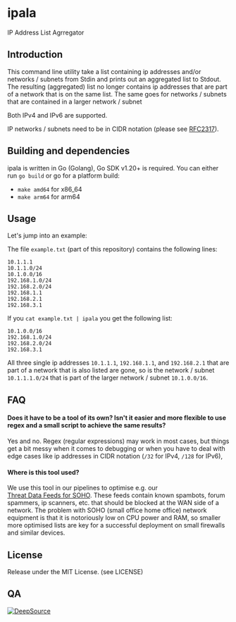 # ipala
IP Address List Agrregator

## Introduction
This command line utility take a list containing ip addresses and/or networks / subnets
from Stdin and prints out an aggregated list to Stdout.
The resulting (aggregated) list no longer contains ip addresses that are part of a network that 
is on the same list. The same goes for networks / subnets that are contained in a larger network / subnet

Both IPv4 and IPv6 are supported. 

IP networks / subnets need to be in CIDR notation 
(please see [RFC2317](https://www.rfc-editor.org/rfc/rfc2317.html)).

## Building and dependencies
ipala is written in Go (Golang), Go SDK v1.20+ is required.
You can either run `go build` or go for a platform build:
- `make amd64` for x86_64
- `make arm64` for arm64

## Usage
Let's jump into an example:

The file `example.txt` (part of this repository) contains the following lines:
```
10.1.1.1
10.1.1.0/24
10.1.0.0/16
192.168.1.0/24
192.168.2.0/24
192.168.1.1
192.168.2.1
192.168.3.1
```
If you `cat example.txt | ipala` you get the following list:
```
10.1.0.0/16
192.168.1.0/24
192.168.2.0/24
192.168.3.1
```
All three single ip addresses `10.1.1.1`, `192.168.1.1`, and `192.168.2.1` that are part of a network 
that is also listed are gone, so is the network / subnet `10.1.1.1.0/24` that is part of the larger 
network / subnet `10.1.0.0/16`. 

## FAQ
#### Does it have to be a tool of its own? Isn't it easier and more flexible to use regex and a small script to achieve the same results?
Yes and no. Regex (regular expressions) may work in most cases, but things get a bit messy when
it comes to debugging or when you have to deal with edge cases like ip addresses in CIDR notation (`/32` for IPv4, `/128` for IPv6),
#### Where is this tool used?
We use this tool in our pipelines to optimise e.g. our  
[Threat Data Feeds for SOHO](https://www.threatint.com/en/solutions/threat-data-feeds/soho). 
These feeds contain known spambots, forum spammers, ip scanners, etc. that should be blocked 
at the WAN side of a network.
The problem with SOHO (small office home office) network equipment is that it is notoriously low
on CPU power and RAM, so smaller more optimised lists are key for a successful deployment on 
small firewalls and similar devices.

## License
Release under the MIT License. (see LICENSE)

## QA
[![DeepSource](https://app.deepsource.com/gh/THREATINT/ipala.svg/?label=active+issues&show_trend=true&token=rvVy0Ld0yBaWKOZsRVfXiAZW)](https://app.deepsource.com/gh/THREATINT/ipala/?ref=repository-badge)